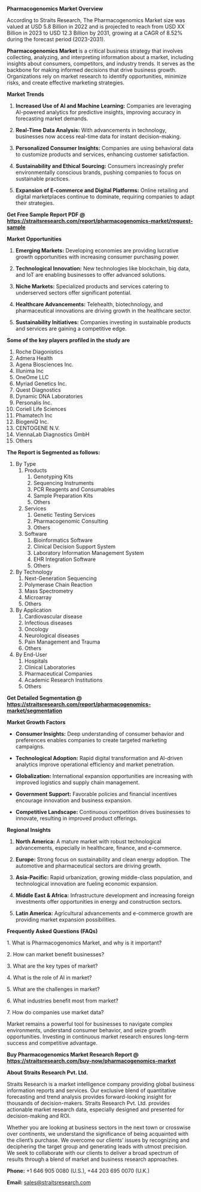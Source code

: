 <p><strong>Pharmacogenomics Market Overview</strong></p>
<p>According to Straits Research, The Pharmacogenomics Market size was valued at USD 5.8 Billion in 2022 and is projected to reach from USD XX Billion in 2023 to USD 12.3 Billion by 2031, growing at a CAGR of 8.52% during the forecast period (2023-2031).</p>
<p><strong>Pharmacogenomics Market</strong> is a critical business strategy that involves collecting, analyzing, and interpreting information about a market, including insights about consumers, competitors, and industry trends. It serves as the backbone for making informed decisions that drive business growth. Organizations rely on market research to identify opportunities, minimize risks, and create effective marketing strategies.</p>
<p><strong>Market Trends</strong></p>
<ol>
<li>
<p><strong>Increased Use of AI and Machine Learning:</strong> Companies are leveraging AI-powered analytics for predictive insights, improving accuracy in forecasting market demands.</p>
</li>
<li>
<p><strong>Real-Time Data Analysis:</strong> With advancements in technology, businesses now access real-time data for instant decision-making.</p>
</li>
<li>
<p><strong>Personalized Consumer Insights:</strong> Companies are using behavioral data to customize products and services, enhancing customer satisfaction.</p>
</li>
<li>
<p><strong>Sustainability and Ethical Sourcing:</strong> Consumers increasingly prefer environmentally conscious brands, pushing companies to focus on sustainable practices.</p>
</li>
<li>
<p><strong>Expansion of E-commerce and Digital Platforms:</strong> Online retailing and digital marketplaces continue to dominate, requiring companies to adapt their strategies.</p>
</li>
</ol>
<p><strong>Get Free Sample Report PDF @ <a href=https://straitsresearch.com/report/pharmacogenomics-market/request-sample>https://straitsresearch.com/report/pharmacogenomics-market/request-sample</a></strong></p>
<p><strong>Market Opportunities</strong></p>
<ol>
<li>
<p><strong>Emerging Markets:</strong> Developing economies are providing lucrative growth opportunities with increasing consumer purchasing power.</p>
</li>
<li>
<p><strong>Technological Innovation:</strong> New technologies like blockchain, big data, and IoT are enabling businesses to offer advanced solutions.</p>
</li>
<li>
<p><strong>Niche Markets:</strong> Specialized products and services catering to underserved sectors offer significant potential.</p>
</li>
<li>
<p><strong>Healthcare Advancements:</strong> Telehealth, biotechnology, and pharmaceutical innovations are driving growth in the healthcare sector.</p>
</li>
<li>
<p><strong>Sustainability Initiatives:</strong> Companies investing in sustainable products and services are gaining a competitive edge.</p>
</li>
</ol>
<div>
<div><strong>Some of the key players profiled in the study are</strong></div>
</div>
<p><ol>
<li>Roche Diagonistics</li>
<li>Admera Health</li>
<li>Agena Biosciences Inc.</li>
<li>Illunima Inc</li>
<li>OneOme LLC</li>
<li>Myriad Genetics Inc.</li>
<li>Quest Diagnostics</li>
<li>Dynamic DNA Laboratories</li>
<li>Personalis Inc.</li>
<li>Coriell Life Sciences</li>
<li>Phamatech Inc</li>
<li>BiogeniQ Inc.</li>
<li>CENTOGENE N.V.</li>
<li>ViennaLab Diagnostics GmbH</li>
<li>Others</li>
</ol></p>
<p><strong>The Report is Segmented as follows:</strong></p>
<p><ol>
<li>By Type
<ol>
<li>Products
<ol>
<li>Genotyping Kits</li>
<li>Sequencing Instruments</li>
<li>PCR Reagents and Consumables</li>
<li>Sample Preparation Kits</li>
<li>Others</li>
</ol>
</li>
<li>Services
<ol>
<li>Genetic Testing Services</li>
<li>Pharmacogenomic Consulting</li>
<li>Others</li>
</ol>
</li>
<li>Software
<ol>
<li>Bioinformatics Software</li>
<li>Clinical Decision Support System</li>
<li>Laboratory Information Management System</li>
<li>EHR Integration Software</li>
<li>Others</li>
</ol>
</li>
</ol>
</li>
<li>By Technology
<ol>
<li>Next-Generation Sequencing</li>
<li>Polymerase Chain Reaction</li>
<li>Mass Spectrometry</li>
<li>Microarray</li>
<li>Others</li>
</ol>
</li>
<li>By Application
<ol>
<li>Cardiovascular disease</li>
<li>Infectious diseases</li>
<li>Oncology</li>
<li>Neurological diseases</li>
<li>Pain Management and Trauma</li>
<li>Others</li>
</ol>
</li>
<li>By End-User
<ol>
<li>Hospitals</li>
<li>Clinical Laboratories</li>
<li>Pharmaceutical Companies</li>
<li>Academic Research Institutions</li>
<li>Others</li>
</ol>
</li>
</ol></p>
<p><strong>Get Detailed Segmentation @ <a href=https://straitsresearch.com/report/pharmacogenomics-market/segmentation>https://straitsresearch.com/report/pharmacogenomics-market/segmentation</a></strong></p>
<p><strong>Market Growth Factors</strong></p>
<ul>
<li>
<p><strong>Consumer Insights:</strong> Deep understanding of consumer behavior and preferences enables companies to create targeted marketing campaigns.</p>
</li>
<li>
<p><strong>Technological Adoption:</strong> Rapid digital transformation and AI-driven analytics improve operational efficiency and market penetration.</p>
</li>
<li>
<p><strong>Globalization:</strong> International expansion opportunities are increasing with improved logistics and supply chain management.</p>
</li>
<li>
<p><strong>Government Support:</strong> Favorable policies and financial incentives encourage innovation and business expansion.</p>
</li>
<li>
<p><strong>Competitive Landscape:</strong> Continuous competition drives businesses to innovate, resulting in improved product offerings.</p>
</li>
</ul>
<p><strong>Regional Insights</strong></p>
<ol>
<li>
<p><strong>North America:</strong> A mature market with robust technological advancements, especially in healthcare, finance, and e-commerce.</p>
</li>
<li>
<p><strong>Europe:</strong> Strong focus on sustainability and clean energy adoption. The automotive and pharmaceutical sectors are driving growth.</p>
</li>
<li>
<p><strong>Asia-Pacific:</strong> Rapid urbanization, growing middle-class population, and technological innovation are fueling economic expansion.</p>
</li>
<li>
<p><strong>Middle East &amp; Africa:</strong> Infrastructure development and increasing foreign investments offer opportunities in energy and construction sectors.</p>
</li>
<li>
<p><strong>Latin America:</strong> Agricultural advancements and e-commerce growth are providing market expansion possibilities.</p>
</li>
</ol>
<p><strong>Frequently Asked Questions (FAQs)</strong></p>
<p>1. What is Pharmacogenomics Market, and why is it important?</p>
<p>2. How can market benefit businesses?</p>
<p>3. What are the key types of market?</p>
<p>4. What is the role of AI in market?</p>
<p>5. What are the challenges in market?</p>
<p>6. What industries benefit most from market?</p>
<p>7. How do companies use market data?</p>
<p>Market remains a powerful tool for businesses to navigate complex environments, understand consumer behavior, and seize growth opportunities. Investing in continuous market research ensures long-term success and competitive advantage.</p>
<p><strong>Buy Pharmacogenomics Market Research Report @ <a href=https://straitsresearch.com/buy-now/pharmacogenomics-market>https://straitsresearch.com/buy-now/pharmacogenomics-market</a></strong></p>
<p><strong>About Straits Research Pvt. Ltd.</strong></p>
<p>Straits Research is a market intelligence company providing global business information reports and services. Our exclusive blend of quantitative forecasting and trend analysis provides forward-looking insight for thousands of decision-makers. Straits Research Pvt. Ltd. provides actionable market research data, especially designed and presented for decision-making and ROI.</p>
<p>Whether you are looking at business sectors in the next town or crosswise over continents, we understand the significance of being acquainted with the client&rsquo;s purchase. We overcome our clients&rsquo; issues by recognizing and deciphering the target group and generating leads with utmost precision. We seek to collaborate with our clients to deliver a broad spectrum of results through a blend of market and business research approaches.</p>
<p><strong>Phone:</strong> +1 646 905 0080 (U.S.), +44 203 695 0070 (U.K.)</p>
<p><strong>Email:</strong> <u><a href=mailto:sales@straitsresearch.com>sales@straitsresearch.com</a></u></p>
